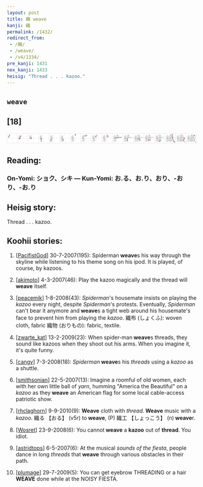 ```yaml
---
layout: post
title: 織 weave
kanji: 織
permalink: /1432/
redirect_from:
 - /織/
 - /weave/
 - /v4/1334/
pre_kanji: 1431
nex_kanji: 1433
heisig: "Thread . . . kazoo."
---
```


## `weave`

## [18]

<div class="stroke"><img src="../images/E7B994.png" /></div>

## Reading:

### On-Yomi: ショク、シキ &mdash; Kun-Yomi: お.る、お.り、おり、-おり、-お.り

## Heisig story:

Thread . . . kazoo.

## Koohii stories:

1) [<a href="http://kanji.koohii.com/profile/PacifistGod">PacifistGod</a>] 30-7-2007(195): Spiderman<strong> weave</strong>s his way through the skyline while listening to his theme song on his ipod. It is played, of course, by kazoos.

2) [<a href="http://kanji.koohii.com/profile/akimoto">akimoto</a>] 4-3-2007(46): Play the kazoo magically and the thread will<strong> weave</strong> itself.

3) [<a href="http://kanji.koohii.com/profile/peacemik">peacemik</a>] 1-8-2008(43): <em>Spiderman</em>&#039;s housemate insists on playing the <em>kazoo</em> every night, despite <em>Spiderman</em>&#039;s protests. Eventually, <em>Spiderman</em> can&#039;t bear it anymore and<strong> weave</strong>s a tight web around his housemate&#039;s face to prevent him from playing the <em>kazoo</em>. 織布 (しょくふ): woven cloth, fabric 織物 (おりもの): fabric, textile.

4) [<a href="http://kanji.koohii.com/profile/zwarte_kat">zwarte_kat</a>] 13-2-2009(23): When spider-man<strong> weave</strong>s threads, they sound like kazoos when they shoot out his arms. When you imagine it, it&#039;s quite funny.

5) [<a href="http://kanji.koohii.com/profile/cangy">cangy</a>] 7-3-2008(18): <em>Spiderman</em><strong> weave</strong>s his <em>threads</em> using a <em>kazoo</em> as a shuttle.

6) [<a href="http://kanji.koohii.com/profile/smithsonian">smithsonian</a>] 22-5-2007(13): Imagine a roomful of old women, each with her own little ball of <em>yarn</em>, humming &quot;America the Beautiful&quot; on a <em>kazoo</em> as they<strong> weave</strong> an American flag for some local cable-access patriotic show.

7) [<a href="http://kanji.koohii.com/profile/rhclaghorn">rhclaghorn</a>] 9-9-2010(9): <strong>Weave</strong> cloth with <em>thread</em>.<strong> Weave</strong> music with a <em>kazoo</em>. 織る 【おる】 (v5r) to<strong> weave</strong>, (P) 織工 【しょっこう】 (n)<strong> weave</strong>r.

8) [<a href="http://kanji.koohii.com/profile/Wosret">Wosret</a>] 23-9-2008(6): You cannot<strong> weave</strong> a <strong>kazoo</strong> out of <strong>thread</strong>. You idiot.

9) [<a href="http://kanji.koohii.com/profile/astridtops">astridtops</a>] 6-5-2007(6): At the musical <em>sounds of the fiesta</em>, people dance in long <em>threads</em> that<strong> weave</strong> through various obstacles in their path.

10) [<a href="http://kanji.koohii.com/profile/plumage">plumage</a>] 29-7-2009(5): You can get eyebrow THREADING or a hair<strong> WEAVE</strong> done while at the NOISY FIESTA.
